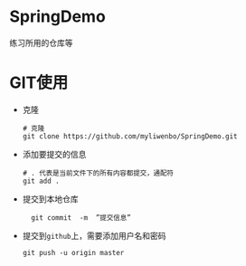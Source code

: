# SpringDemo
练习所用的仓库等





# GIT使用

* 克隆

  ```shell
  # 克隆
  git clone https://github.com/myliwenbo/SpringDemo.git
  ```

* 添加要提交的信息

  ```shell
  # . 代表是当前文件下的所有内容都提交，通配符
  git add .  
  ```

* 提交到本地仓库

  ```shell
    git commit  -m  ”提交信息”
  ```

* 提交到`github`上，需要添加用户名和密码

  ```shell
  git push -u origin master
  ```
